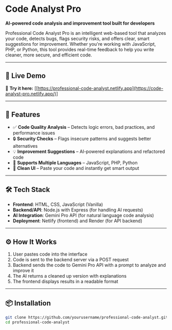 # Code Analyst Pro

**AI-powered code analysis and improvement tool built for developers**

Professional Code Analyst Pro is an intelligent web-based tool that analyzes your code, detects bugs, flags security risks, and offers clear, smart suggestions for improvement. Whether you're working with JavaScript, PHP, or Python, this tool provides real-time feedback to help you write cleaner, more secure, and efficient code.

---

## 🚀 Live Demo

🔗 **Try it here:** [[https://professional-code-analyst.netlify.app](https://code-analyst-pro.netlify.app/)]

---

## 🧠 Features

- ✅ **Code Quality Analysis** – Detects logic errors, bad practices, and performance issues  
- 🔒 **Security Checks** – Flags insecure patterns and suggests better alternatives  
- 💡 **Improvement Suggestions** – AI-powered explanations and refactored code  
- 📜 **Supports Multiple Languages** – JavaScript, PHP, Python  
- 🧼 **Clean UI** – Paste your code and instantly get smart output

---

## 🛠️ Tech Stack

- **Frontend**: HTML, CSS, JavaScript (Vanilla)
- **Backend/API**: Node.js with Express (for handling AI requests)
- **AI Integration**: Gemini Pro API (for natural language code analysis)
- **Deployment**: Netlify (frontend) and Render (for API backend)

---

## ⚙️ How It Works

1. User pastes code into the interface
2. Code is sent to the backend server via a POST request
3. Backend sends the code to Gemini Pro API with a prompt to analyze and improve it
4. The AI returns a cleaned up version with explanations
5. The frontend displays results in a readable format

---

## 📦 Installation

```bash
git clone https://github.com/yourusername/professional-code-analyst.git
cd professional-code-analyst

